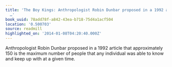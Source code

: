```yaml
---
title: 'The Boy Kings: Anthropologist Robin Dunbar proposed in a 1992 article that
  …'
book_uuid: 78add78f-a842-43ea-b718-75d4a1acf504
location: '0.500703'
source: readmill
highlighted_on: '2014-01-08T04:20:40.000Z'
---
```


Anthropologist Robin Dunbar proposed in a 1992 article that approximately 150 is the maximum number of people that any individual was able to know and keep up with at a given time.